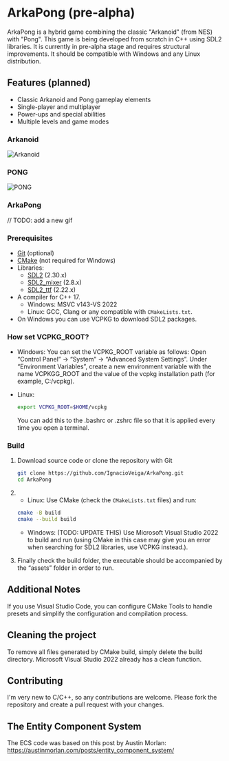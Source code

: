 # ArkaPong (pre-alpha)

ArkaPong is a hybrid game combining the classic "Arkanoid" (from NES) with "Pong". This game is being developed from scratch in C++ using SDL2 libraries. It is currently in pre-alpha stage and requires structural improvements. It should be compatible with Windows and any Linux distribution.

## Features (planned)
- Classic Arkanoid and Pong gameplay elements
- Single-player and multiplayer
- Power-ups and special abilities
- Multiple levels and game modes

### Arkanoid
![Arkanoid](https://images.squarespace-cdn.com/content/v1/5e004a01af59914152deea6d/1604237320287-Q5RPEEJ8B77OTM4OSGXV/Brick+Breaker.gif)

### PONG
![PONG](https://www.retrogames.cz/games/530/Pong-gameplay.gif)

### ArkaPong
// TODO: add a new gif

### Prerequisites
- [Git](https://git-scm.com/) (optional)
- [CMake](https://cmake.org/download/) (not required for Windows)
- Libraries:
  - [SDL2](https://github.com/libsdl-org/SDL) (2.30.x)
  - [SDL2_mixer](https://github.com/libsdl-org/SDL_mixer) (2.8.x)
  - [SDL2_ttf](https://github.com/libsdl-org/SDL_ttf) (2.22.x)
- A compiler for C++ 17.
  - Windows: MSVC v143-VS 2022
  - Linux: GCC, Clang or any compatible with ``CMakeLists.txt``.
- On Windows you can use VCPKG to download SDL2 packages.

### How set VCPKG_ROOT?
- Windows:
  You can set the VCPKG_ROOT variable as follows:
  Open “Control Panel” → “System” → “Advanced System Settings”.
  Under “Environment Variables”, create a new environment variable with the name VCPKGG_ROOT and the value of the vcpkg installation path (for example, C:/vcpkg).

- Linux:
  ``` sh
  export VCPKG_ROOT=$HOME/vcpkg
  ```
  You can add this to the .bashrc or .zshrc file so that it is applied every time you open a terminal.

### Build
1. Download source code or clone the repository with Git
   ```sh
   git clone https://github.com/IgnacioVeiga/ArkaPong.git
   cd ArkaPong
   ```
2. - Linux: Use CMake (check the ``CMakeLists.txt`` files) and run:
   ``` sh
   cmake -B build
   cmake --build build
   ```
    - Windows: (TODO: UPDATE THIS) Use Microsoft Visual Studio 2022 to build and run (using CMake in this case may give you an error when searching for SDL2 libraries, use VCPKG instead.).

3. Finally check the build folder, the executable should be accompanied by the “assets” folder in order to run.

## Additional Notes
If you use Visual Studio Code, you can configure CMake Tools to handle presets and simplify the configuration and compilation process.

## Cleaning the project
To remove all files generated by CMake build, simply delete the build directory. Microsoft Visual Studio 2022 already has a clean function.

## Contributing
I'm very new to C/C++, so any contributions are welcome. Please fork the repository and create a pull request with your changes.

## The Entity Component System
The ECS code was based on this post by Austin Morlan:
https://austinmorlan.com/posts/entity_component_system/
